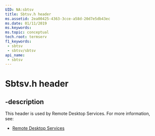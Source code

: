 ```yaml
---
UID: NA:sbtsv
title: Sbtsv.h header
ms.assetid: 2ea00425-4363-3cce-a58d-20d7e5db43ec
ms.date: 01/11/2019
ms.keywords: 
ms.topic: conceptual
tech.root: termserv
f1_keywords:
 - sbtsv
 - sbtsv/sbtsv
api_name:
 - sbtsv
---
```


# Sbtsv.h header


## -description

This header is used by Remote Desktop Services. For more information, see:

- [Remote Desktop Services](../_termserv/index.md)

